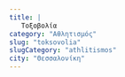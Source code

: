 ```yaml
---
title: |
   Τοξοβολία
category: "Αθλητισμός"
slug: "toksovolia"
slugCategory: "athlitismos"
city: "Θεσσαλονίκη"
---
```


